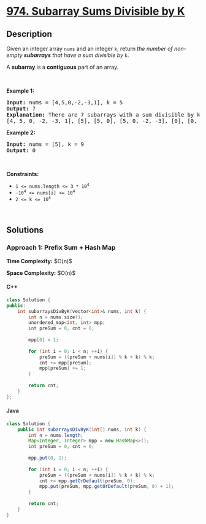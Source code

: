# [974. Subarray Sums Divisible by K](https://leetcode.com/problems/subarray-sums-divisible-by-k)

## Description

<p>Given an integer array <code>nums</code> and an integer <code>k</code>, return <em>the number of non-empty <strong>subarrays</strong> that have a sum divisible by </em><code>k</code>.</p>

<p>A <strong>subarray</strong> is a <strong>contiguous</strong> part of an array.</p>
<p>&nbsp;</p>

<p><strong class="example">Example 1:</strong></p>
<pre>
<strong>Input:</strong> nums = [4,5,0,-2,-3,1], k = 5
<strong>Output:</strong> 7
<strong>Explanation:</strong> There are 7 subarrays with a sum divisible by k = 5:
[4, 5, 0, -2, -3, 1], [5], [5, 0], [5, 0, -2, -3], [0], [0, -2, -3], [-2, -3]
</pre>

<p><strong class="example">Example 2:</strong></p>
<pre>
<strong>Input:</strong> nums = [5], k = 9
<strong>Output:</strong> 0
</pre>
<p>&nbsp;</p>

<p><strong>Constraints:</strong></p>
<ul>
    <li><code>1 &lt;= nums.length &lt;= 3 * 10<sup>4</sup></code></li>
    <li><code>-10<sup>4</sup> &lt;= nums[i] &lt;= 10<sup>4</sup></code></li>
    <li><code>2 &lt;= k &lt;= 10<sup>4</sup></code></li>
</ul>
<p>&nbsp;</p>

## Solutions

### **Approach 1: Prefix Sum + Hash Map**

<p><strong>Time Complexity:</strong> $O(n)$</p>
<p><strong>Space Complexity:</strong> $O(n)$</p>

<!-- tabs:start -->

#### C++

```cpp
class Solution {
public:
    int subarraysDivByK(vector<int>& nums, int k) {
        int n = nums.size();
        unordered_map<int, int> mpp;
        int preSum = 0, cnt = 0;
        
        mpp[0] = 1;
        
        for (int i = 0; i < n; ++i) {
            preSum = ((preSum + nums[i]) % k + k) % k;
            cnt += mpp[preSum];
            mpp[preSum] += 1;
        }
        
        return cnt;
    }
};
```

#### Java

```java
class Solution {
    public int subarraysDivByK(int[] nums, int k) {
        int n = nums.length;
        Map<Integer, Integer> mpp = new HashMap<>();
        int preSum = 0, cnt = 0;
        
        mpp.put(0, 1);
        
        for (int i = 0; i < n; ++i) {
            preSum = ((preSum + nums[i]) % k + k) % k;
            cnt += mpp.getOrDefault(preSum, 0);
            mpp.put(preSum, mpp.getOrDefault(preSum, 0) + 1);
        }
        
        return cnt;
    }
}
```

<!-- tabs:end -->